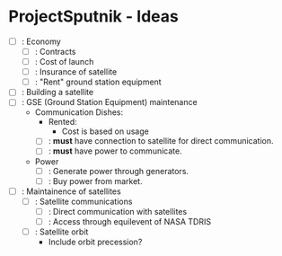 # ProjectSputnik - Ideas

- [ ] : Economy
  - [ ] : Contracts
  - [ ] : Cost of launch
  - [ ] : Insurance of satellite
  - [ ] : "Rent" ground station equipment
- [ ] : Building a satellite
- [ ] : GSE (Ground Station Equipment) maintenance
  - Communication Dishes:
    - Rented:
      - Cost is based on usage
    - [ ] : **must** have connection to satellite for direct communication.
    - [ ] : **must** have power to communicate.
  - Power
    - [ ] : Generate power through generators.
    - [ ] : Buy power from market.
- [ ] : Maintainence of satellites
  - [ ] : Satellite communications
    - [ ] : Direct communication with satellites
    - [ ] : Access through equilevent of NASA TDRIS
  - [ ] : Satellite orbit
    - Include orbit precession?

